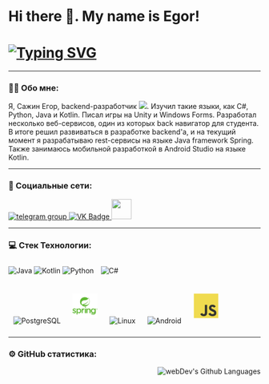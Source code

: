 # Hi there 👋. My name is Egor!

# [![Typing SVG](https://readme-typing-svg.demolab.com/?lines=Backend-developer+Java;Использую+framework+Spring)](https://git.io/typing-svg)

---

### 👨‍💻 Обо мне:

Я, Сажин Егор, backend-разработчик <img src="https://media.giphy.com/media/WUlplcMpOCEmTGBtBW/giphy.gif" width="30px">. Изучил такие языки, как C#, Python, Java и Kotlin. Писал игры на Unity и Windows Forms. Разработал несколько веб-сервисов, один из которых back навигатор для студента. В итоге решил развиваться в разработке backend'a, и на текущий момент я разрабатываю rest-сервисы на языке Java framework Spring. Также занимаюсь мобильной разработкой в Android Studio на языке Kotlin. 

---

### 📝 Социальные сети: 

<div id="badges">
  <a href="https://t.me/sazhmen" target="_blank">
      <img src="https://cdn-icons-png.flaticon.com/512/2111/2111646.png" width="40" height="40" alt="telegram group" />
  </a>
  <a href="https://vk.com/sazhinklass" target="_blank">
      <img src="https://cdn-icons-png.flaticon.com/512/145/145813.png" width="40" height="40" alt="VK Badge"/>
  </a>
  <a href="https://discord.com/users/yaetotui_987" target="_blank">
      <img src="https://raw.githubusercontent.com/danielcranney/readme-generator/main/public/icons/socials/discord.svg" width="40" height="40" />
  </a> 
</div>

---

### 💻 Стек Технологии:

<div>  
  <img src="https://profilinator.rishav.dev/skills-assets/java-original-wordmark.svg" alt="Java" height="50" /> 
  <img src="https://profilinator.rishav.dev/skills-assets/kotlinlang-icon.svg" alt="Kotlin" height="50" />
  <img src="https://profilinator.rishav.dev/skills-assets/python-original.svg" alt="Python" height="50" />
  <img style="margin: 10px" src="https://profilinator.rishav.dev/skills-assets/csharp-original.svg" alt="C#" height="50" />
</div>
<br>
<div>  
  <img style="margin: 10px" src="https://profilinator.rishav.dev/skills-assets/postgresql-original-wordmark.svg" alt="PostgreSQL" height="50" /> 
  <img style="margin: 10px" src="https://github.com/devicons/devicon/blob/master/icons/spring/spring-original-wordmark.svg" alt="Spring" height="50" />
  <img style="margin: 10px" src="https://profilinator.rishav.dev/skills-assets/linux-original.svg" alt="Linux" height="50" />
  <img style="margin: 10px" src="https://profilinator.rishav.dev/skills-assets/android-original-wordmark.svg" alt="Android" height="50" />
  <img style="margin: 10px" src="https://github.com/devicons/devicon/blob/master/icons/javascript/javascript-original.svg" alt="JavaScript" height="50" />
</div>  

---

### ⚙️ GitHub статистика:

<table>
  <!-- <tr> -->
    <!-- <td>
      <img align="left" src="http://github-readme-streak-stats.herokuapp.com?user=YaEtoTui&theme=dark&background=000000" alt="webDev's Github stats" />
    </td> -->
    <!-- <td> -->
      <img height="195px" align="right" alt="webDev's Github Languages" src="https://github-readme-stats-sigma-five.vercel.app/api/top-langs/?username=YaEtoTui&layout=compact&theme=vision-friendly-dark" />
    <!-- </td> -->
  <!-- </tr> -->
</table>
